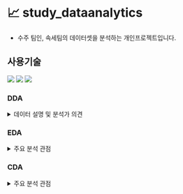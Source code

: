 # 📈 study_dataanalytics
- 수주 팀인, 속세팀의 데이터셋을 분석하는 개인프로젝트입니다.

## 사용기술

<img src="https://img.shields.io/badge/jupyter-F37626?style=for-the-badge&logo=html5&logoColor=white"> <img src="https://img.shields.io/badge/github-181717?style=for-the-badge&logo=github&logoColor=white"> <img src="https://img.shields.io/badge/python-3776AB?style=for-the-badge&logo=python&logoColor=white">


### DDA
<details>
  <summary>
    데이터 설명 및 분석가 의견
  </summary>
  
|no|Variable|Definition|Key|분석가 의견|
|--|--|--|--|--|
|1|_id|매물 각각에 대한 unique id||unique id이기에 유의미한 분석 불가|
|2|title|매물번호-매물 각각에 대한 unique id||상기동일|
|3|roomName|매물번호-매물 각각에 대한 unique id||상기동일, 위와 중복 데이터이므로 삭제|
|4|gender|매물의 성별구분 유무|공용|공용/여성전용/남성전용을 분리할 목적이었으나 '공용' 데이터만 있기에 열 삭제 가능|
|5|roomType|다인실 구분|'1인실', '그 외'|범주형 데이터 - 이후 숫자로 구분 필요|
|6|py|평수|1.99㎡~132㎡|명목형 데이터(string)이므로 ㎡ 삭제 후 float으로 변환 필요|
|7|deposit|매물의 보증금|10만원~3억만원|명목형 데이터(string)이므로 삭제 후 '만원'은 0000, '억만원'은 00000000로 변환 필요|
|8|rentFee|매물의 월세|12만원~280만원|명목형 데이터(string)이므로 '만원'을 0000으로 변환 필요|
|9|region|매물의 주소||범주형데이터|
|10|roomOption|매물의 옵션||명목형 데이터 - 옵션 별로 구분 필요
|11|url|매물 정보를 담고 있는 url||명목형데이터-유의미한 분석 불가


</details>

### EDA
<details>
  <summary>
    주요 분석 관점
  </summary>

#### 가설: 지역/평수와 월세/보증금 간에 상관 관계가 있을 것이다.
#### 설명: 지역과 평수마다 월세와 보증금 시세가 달라, 소비자마다 거주할 수 있는 최선의 지역이 있을 것이라고 예상된다. 

#### 1. 계약기간 별 월세/보증금 평균  
- 문제 정의: 서울의 구/동별 매물의 월세/보증금의 평균치를 계약기간 별로 도출한다.
- 배경: 월세/보증금의 평균치를 통해 고객의 n년 지출금액에 따라 지역을 추천하여, 고객의 매물 탐색 기간을 줄여 고객만족도를 높인다.
- 전제: py_cate ==1 or py_cate ==2 (py: 19.83-39.66 / 5.99-11.99평)인 경우 == 올라온 매물의 평수가 중위구간인 경우

#### 2. 평수/지역에 따른 월세/보증금 예측
- 문제 정의: 서울 매물의 평수/지역에 따라 월세/보증금을 예측한다.
- 배경: 고객이 매물을 구할 때 자산 및 월 수입에 따른 예상 금액을 도출하고, 그에 따른 맞춤형 매물을 추천함으로써, 고객 만족도를 높이고 매출 증대에 기여할 수 있다.

</details>


### CDA
<details>
  <summary>
    주요 분석 관점
  </summary>
  
- 지역별(범주) 매물의 평균 거주 비용(연속)의 차이가 있는지 분석
- 보증금(연속)에 따른 평균 월세(연속)의 차이가 있는지 분석 / 임의적으로 설정한 보증금구간(범주)에 따른 평균 월세구간(범주)의 차이가 있는지 분석 -> 어떤 데이터가 더 효과적일지 판단 

</details>


